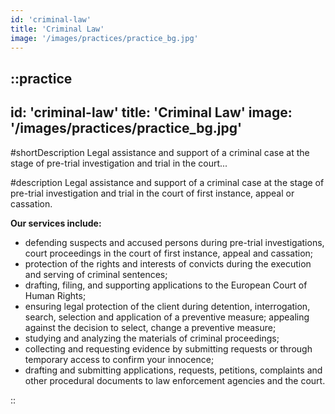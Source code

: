 ```yaml
---
id: 'criminal-law'
title: 'Criminal Law'
image: '/images/practices/practice_bg.jpg'
---
```

::practice
---
id: 'criminal-law'
title: 'Criminal Law'
image: '/images/practices/practice_bg.jpg'
---

#shortDescription
Legal assistance and support of a criminal case at the stage of pre-trial investigation and trial in the court...

#description
Legal assistance and support of a criminal case at the stage of pre-trial investigation and trial in the court of first instance, appeal or cassation.

**Our services include:**
- defending suspects and accused persons during pre-trial investigations, court proceedings in the court of first instance, appeal and cassation;
- protection of the rights and interests of convicts during the execution and serving of criminal sentences;
- drafting, filing, and supporting applications to the European Court of Human Rights;
- ensuring legal protection of the client during detention, interrogation, search, selection and application of a preventive measure; appealing against the decision to select, change a preventive measure;
- studying and analyzing the materials of criminal proceedings;
- collecting and requesting evidence by submitting requests or through temporary access to confirm your innocence;
- drafting and submitting applications, requests, petitions, complaints and other procedural documents to law enforcement agencies and the court.

::
